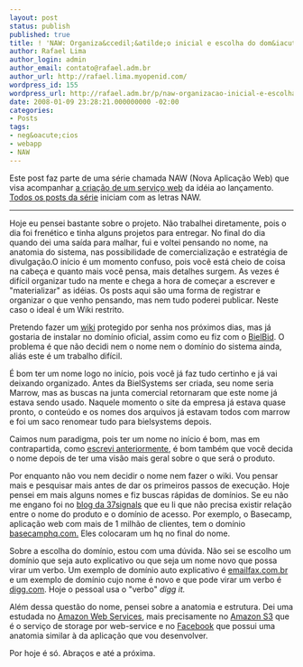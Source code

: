 ```yaml
---
layout: post
status: publish
published: true
title: ! 'NAW: Organiza&ccedil;&atilde;o inicial e escolha do dom&iacute;nio'
author: Rafael Lima
author_login: admin
author_email: contato@rafael.adm.br
author_url: http://rafael.lima.myopenid.com/
wordpress_id: 155
wordpress_url: http://rafael.adm.br/p/naw-organizacao-inicial-e-escolha-do-dominio/
date: 2008-01-09 23:28:21.000000000 -02:00
categories:
- Posts
tags:
- neg&oacute;cios
- webapp
- NAW
---
```

Este post faz parte de uma s&eacute;rie chamada NAW (Nova Aplica&ccedil;&atilde;o Web) que visa acompanhar <a href="http://rafael.adm.br/p/que-tal-acompanhar-o-nascimento-de-um-servico-web/">a cria&ccedil;&atilde;o de um servi&ccedil;o web</a> da id&eacute;ia ao lan&ccedil;amento. <a href="http://rafael.adm.br/tag/naw">Todos os posts da s&eacute;rie</a> iniciam com as letras NAW.
<hr />Hoje eu pensei bastante sobre o projeto. N&atilde;o trabalhei diretamente, pois o dia foi fren&eacute;tico e tinha alguns projetos para entregar. No final do dia quando dei uma sa&iacute;da para malhar, fui e voltei pensando no nome, na anatomia do sistema, nas possibilidade de comercializa&ccedil;&atilde;o e estrat&eacute;gia de divulga&ccedil;&atilde;o.O in&iacute;cio &eacute; um momento confuso, pois voc&ecirc; est&aacute; cheio de coisa na cabe&ccedil;a e quanto mais voc&ecirc; pensa, mais detalhes surgem. As vezes &eacute; dif&iacute;cil organizar tudo na mente e chega a hora de come&ccedil;ar a escrever e "materializar" as id&eacute;ias. Os posts aqui s&atilde;o uma forma de registrar e organizar o que venho pensando, mas nem tudo poderei publicar. Neste caso o ideal &eacute; um Wiki restrito.

Pretendo fazer um <a href="http://en.wikipedia.org/wiki/Wiki">wiki</a> protegido por senha nos pr&oacute;ximos dias, mas j&aacute; gostaria de instalar no dom&iacute;nio oficial, assim como eu fiz com o <a href="http://bielbid.com.br">BielBid</a>. O problema &eacute; que n&atilde;o decidi nem o nome nem o dom&iacute;nio do sistema ainda, ali&aacute;s este &eacute; um trabalho dif&iacute;cil.

&Eacute; bom ter um nome logo no in&iacute;cio, pois voc&ecirc; j&aacute; faz tudo certinho e j&aacute; vai deixando organizado. Antes da BielSystems ser criada, seu nome seria Marrow, mas as buscas na junta comercial retornaram que este nome j&aacute; estava sendo usado. Naquele momento o site da empresa j&aacute; estava quase pronto, o conte&uacute;do e os nomes dos arquivos j&aacute; estavam todos com marrow e foi um saco renomear tudo para bielsystems depois.

Caimos num paradigma, pois ter um nome no in&iacute;cio &eacute; bom, mas em contrapartida, como <a href="http://rafael.adm.br/p/naw-o-primeiro-dia/">escrevi anteriormente</a>, &eacute; bom tamb&eacute;m que voc&ecirc; decida o nome depois de ter uma vis&atilde;o mais geral sobre o que ser&aacute; o produto.

Por enquanto n&atilde;o vou nem decidir o nome nem fazer o wiki. Vou pensar mais e pesquisar mais antes de dar os primeiros passos de execu&ccedil;&atilde;o.
Hoje pensei em mais alguns nomes e fiz buscas r&aacute;pidas de dom&iacute;nios. Se eu n&atilde;o me engano foi no <a href="http://www.37signals.com/svn/">blog da 37signals</a> que eu li que n&atilde;o precisa existir rela&ccedil;&atilde;o entre o nome do produto e o dom&iacute;nio de acesso. Por exemplo, o Basecamp, aplica&ccedil;&atilde;o web com mais de 1 milh&atilde;o de clientes, tem o dom&iacute;nio <a href="http://rafael.adm.br/basecamphq.com">basecamphq.com.</a> Eles colocaram um hq no final do nome.

Sobre a escolha do dom&iacute;nio, estou com uma d&uacute;vida. N&atilde;o sei se escolho um dom&iacute;nio que seja auto explicativo ou que seja um nome novo que possa virar um verbo. Um exemplo de dom&iacute;nio auto explicativo &eacute; <a href="http://rafael.adm.br/emailfax.com.br">emailfax.com.br</a> e um exemplo de dom&iacute;nio cujo nome &eacute; novo e que pode virar um verbo &eacute; <a href="http://rafael.adm.br/digg.com">digg.com</a>. Hoje o pessoal usa o "verbo" <em>digg it.</em>

Al&eacute;m dessa quest&atilde;o do nome, pensei sobre a anatomia e estrutura. Dei uma estudada no <a href="http://www.amazon.com/gp/browse.html?node=3435361">Amazon Web Services</a>, mais precisamente no <a href="http://www.amazon.com/S3-AWS-home-page-Money/b/ref=sc_fe_l_2?ie=UTF8&node=16427261&no=3435361&me=A36L942TSJ2AJA">Amazon S3</a> que &eacute; o servi&ccedil;o de storage por web-service e no <a href="http://facebook.com">Facebook</a> que possui uma anatomia similar &agrave; da aplica&ccedil;&atilde;o que vou desenvolver.

Por hoje &eacute; s&oacute;. Abra&ccedil;os e at&eacute; a pr&oacute;xima.
